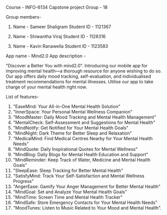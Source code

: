 Course - INFO-6134 Capstone project
Group - 18

Group members-

1. Name - Sameer Shaligram
   Student ID - 1121367

2. Name - Shiwantha Viraj
   Student ID - 1128316

3. Name - Kavin Ranawella
   Student ID - 1123583

App name - Mind2.0
App description -

"Discover a Better You with mind2.0".
Introducing our mobile app for improving mental health—a thorough resource for anyone wishing to do so. Our app offers daily mood tracking, self-evaluation, and individualised treatment recommendations for mental illnesses. Utilise our app to take charge of your mental health right now.

List of features-

1. "EaseMind: Your All-in-One Mental Health Solution"
2. "InnerSpace: Your Personal Mental Wellness Companion"
3. "MoodMaster: Daily Mood Tracking and Mental Health Management"
4. "MentalCheck: Self-Assessment and Suggestions for Mental Health"
5. "MindNotify: Get Notified for Your Mental Health Goals"
6. "MindNight: Dark Theme for Better Sleep and Relaxation"
7. "MedicalMind: Find Medical Centres Nearby for Your Mental Health Needs"
8. "MindQuote: Daily Inspirational Quotes for Mental Wellness"
9. "MindBlog: Daily Blogs for Mental Health Education and Support"
10. "MindReminder: Keep Track of Water, Medicine and Mental Health Goals"
11. "SleepEase: Sleep Tracking for Better Mental Health"
12. "SatisfyMind: Track Your Self-Satisfaction and Mental Wellness Progress"
13. "AngerEase: Gamify Your Anger Management for Better Mental Health"
14. "MindGoal: Set and Analyze Your Mental Health Goals"
15. "MindTime: Screen Time and Mental Health Tracker"
16. "MindSafe: Store Emergency Contacts for Your Mental Health Needs"
17. "MoodTunes: Listen to Music Related to Your Mood and Mental Health".
